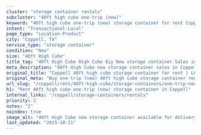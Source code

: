 ```yaml
---
cluster: "storage container rentals"
subcluster: "40ft high cube one-trip (new)"
keyword: "40ft high cube one-trip (new) storage container for rent Coppell, TX"
intent: "Transactional-Local"
page_type: "Location-Product"
city: "Coppell, TX"
service_type: "storage container"
condition: "New"
size: "40ft High Cube"
title_tag: "40ft High Cube High Cube 6iy New storage container Sales in Coppell | LC Container"
meta_description: "40ft High Cube new storage container sales in Coppell. High cube containers with extra height. Fast delivery, competitive pricing. Serving storage containers area. Quote ID: ZBE. Call (214) 524-4168 for your free quote today."
original_title: "Coppell 40ft high cube storage container for rent | LC"
original_meta: "Buy one-trip (new) 40ft high cube storage container rent with local delivery in Coppell, TX. LC Container — local Since 2003. Request a fast quote today."
url_slug: "/coppell/rent/40ft-high-cube/storage-containers/one-trip-new"
h1: "Rent 40ft high cube one-trip (new) storage container in Coppell"
internal_links: "/coppell/storage-containers/rentals"
priority: 3
notes: "2"
noindex: true
image_alt: "40ft High Cube new storage container available for delivery in Coppell"
last_updated: "2025-10-21"
---
```


<!-- TODO: Add unique city/inventory copy, images, and internal links here. -->

